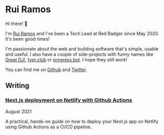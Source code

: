 # Rui Ramos

Hi there! 👋

I'm [Rui Ramos](https://ruiramos.com) and I've been a Tech Lead at Red Badger since May 2020. It's been good times!

I'm passionate about the web and building software that's simple, usable and useful. I also have a couple of side-projects with funny names like [Great DJ!](https://great.dj), [typr.club](https://typr.club) or [progress.bot](https://progress.bot). I hope they still work!

You can find me on [Github](https://github.com/ruiramos) and [Twitter](https://twitter.com/ruimramos).


## Writing

### [Next.js deployment on Netlify with Github Actions](./nextjs-github-netlify/README.md)

August 2021

A practical, hands-on guide on how to deploy your Next.js app on Netlify using Github Actions as a CI/CD pipeline.
